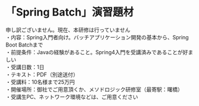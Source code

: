 # 「Spring Batch」演習題材
申し訳ございません。現在、本研修は行っていません<br>
・内容：Spring入門者向け。バッチアプリケーション開発の基本から、Spring Boot Batchまで<br>
・前提条件：Javaの経験があること。Spring4入門を受講済みであることが好ましい<br>
・受講日数：1日<br>
・テキスト：PDF（別途送付）<br>
・受講料：10名様まで25万円<br>
・開催場所：御社でご用意頂くか、メソドロジック研修室（最寄駅：曙橋）<br>
・受講生PC、ネットワーク環境などは、ご用意ください<br>
